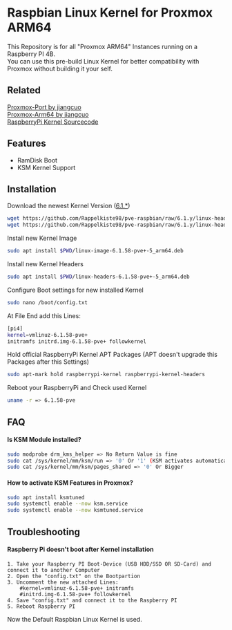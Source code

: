 
# Raspbian Linux Kernel for Proxmox ARM64

This Repository is for all "Proxmox ARM64" Instances running on a Raspberry PI 4B.  
You can use this pre-build Linux Kernel for better compatibility with Proxmox without building it your self.

## Related

[Proxmox-Port by jiangcuo](https://github.com/jiangcuo/Proxmox-Port)  
[Proxmox-Arm64 by jiangcuo](https://github.com/jiangcuo/Proxmox-Arm64)  
[RaspberryPi Kernel Sourcecode](https://github.com/raspberrypi/linux)

## Features

- RamDisk Boot
- KSM Kernel Support



## Installation

Download the newest Kernel Version ([6.1.*](https://github.com/Rappelkiste98/pve-raspbian/tree/6.1.y))
```bash
wget https://github.com/Rappelkiste98/pve-raspbian/raw/6.1.y/linux-headers-6.1.58-pve+-5_arm64.deb &&
wget https://github.com/Rappelkiste98/pve-raspbian/raw/6.1.y/linux-headers-6.1.58-pve%2B-5_arm64.deb
```

Install new Kernel Image
```bash
sudo apt install $PWD/linux-image-6.1.58-pve+-5_arm64.deb
```

Install new Kernel Headers
```bash
sudo apt install $PWD/linux-headers-6.1.58-pve+-5_arm64.deb
```

Configure Boot settings for new installed Kernel
```bash
sudo nano /boot/config.txt
```
At File End add this Lines:
```bash
[pi4]
kernel=vmlinuz-6.1.58-pve+
initramfs initrd.img-6.1.58-pve+ followkernel
```

Hold official RaspberryPi Kernel APT Packages (APT doesn't upgrade this Packages after this Settings)
```bash
sudo apt-mark hold raspberrypi-kernel raspberrypi-kernel-headers
```

Reboot your RaspberryPi and Check used Kernel
```bash
uname -r => 6.1.58-pve
```
## FAQ
#### Is KSM Module installed?
```bash
sudo modprobe drm_kms_helper => No Return Value is fine
sudo cat /sys/kernel/mm/ksm/run => '0' Or '1' (KSM activates automatically at 70& RAM Usage)
sudo cat /sys/kernel/mm/ksm/pages_shared => '0' Or Bigger
```

#### How to activate KSM Features in Proxmox?
```bash
sudo apt install ksmtuned
sudo systemctl enable --now ksm.service
sudo systemctl enable --now ksmtuned.service
```

## Troubleshooting
#### Raspberry Pi doesn't boot after Kernel installation
    1. Take your Raspberry PI Boot-Device (USB HDD/SSD OR SD-Card) and connect it to another Computer
    2. Open the "config.txt" on the Bootpartion
    3. Uncomment the new attached Lines:
        #kernel=vmlinuz-6.1.58-pve+ initramfs
        #initrd.img-6.1.58-pve+ followkernel
    4. Save "config.txt" and connect it to the Raspberry PI
    5. Reboot Raspberry PI
Now the Default Raspbian Linux Kernel is used.
